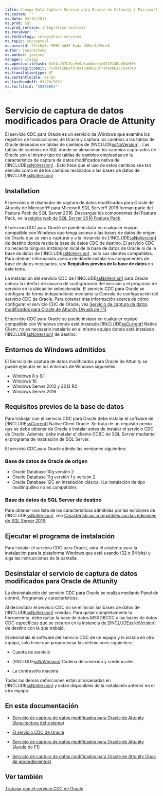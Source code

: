 ```yaml
---
title: Change Data Capture Service para Oracle de Attunity | Microsoft Docs
ms.custom: ''
ms.date: 03/14/2017
ms.prod: sql
ms.prod_service: integration-services
ms.reviewer: ''
ms.technology: integration-services
ms.topic: conceptual
ms.assetid: 22ec8a5c-9550-4d38-8a4a-485ec3e53ea8
author: janinezhang
ms.author: janinez
manager: craigg
ms.openlocfilehash: 3e24cb57b7bc9e0a5addbde4c0249448bb84e905
ms.sourcegitcommit: 7ccb8f28eafd79a1bddd523f71fe8b61c7634349
ms.translationtype: HT
ms.contentlocale: es-ES
ms.lasthandoff: 03/20/2019
ms.locfileid: "58290661"
---
```

# <a name="change-data-capture-service-for-oracle-by-attunity"></a>Servicio de captura de datos modificados para Oracle de Attunity
  El servicio CDC para Oracle es un servicio de Windows que examina los registros de transacciones de Oracle y captura los cambios a las tablas de Oracle deseadas en tablas de cambios de [!INCLUDE[ssNoVersion](../../includes/ssnoversion-md.md)] . Las tablas de cambios de SQL donde se almacenan los cambios capturados de Oracle son el mismo tipo de tablas de cambios empleadas en la característica de captura de datos modificados nativa de [!INCLUDE[ssNoVersion](../../includes/ssnoversion-md.md)] . Esto hace que el uso de estos cambios sea tan sencillo como el de los cambios realizados a las bases de datos de [!INCLUDE[ssNoVersion](../../includes/ssnoversion-md.md)] .  
  
## <a name="installation"></a>Installation  
 El servicio y el diseñador de captura de datos modificados para Oracle de Attunity de Microsoft® para Microsoft SQL Server® 2016 forman parte del Feature Pack de SQL Server 2016. Descargue los componentes del Feature Pack, en la [página web de SQL Server 2016 Feature Pack](https://go.microsoft.com/fwlink/?LinkId=746297).  
  
 El servicio CDC para Oracle se puede instalar en cualquier equipo compatible con Windows que tenga acceso a las bases de datos de origen de Oracle que se van a capturar y a la instancia de [!INCLUDE[ssNoVersion](../../includes/ssnoversion-md.md)] de destino donde reside la base de datos CDC de destino. El servicio CDC no necesita ninguna instalación local de la base de datos de Oracle ni de la base de datos de [!INCLUDE[ssNoVersion](../../includes/ssnoversion-md.md)] , solo sus clientes compatibles. Para obtener información acerca de dónde instalar los componentes de base de datos necesarios, vea **Requisitos previos de la base de datos** en este tema.  
  
 La instalación del servicio CDC de [!INCLUDE[ssNoVersion](../../includes/ssnoversion-md.md)] para Oracle coloca la interfaz de usuario de configuración del servicio y el programa de servicio en la ubicación seleccionada. El servicio CDC para Oracle se configura de forma independiente mediante la Consola de configuración del servicio CDC de Oracle. Para obtener más información acerca de cómo configurar el servicio CDC de Oracle, vea [Servicio de captura de datos modificados para Oracle de Attunity (Ayuda de F1)](../../integration-services/change-data-capture/change-data-capture-service-for-oracle-by-attunity-f1-help.md).  
  
 El servicio CDC para Oracle se puede instalar en cualquier equipo compatible con Windows donde esté instalado [!INCLUDE[ssCurrent](../../includes/sscurrent-md.md)] Native Client; no es necesario instalarlo en el mismo equipo donde está instalado [!INCLUDE[ssNoVersion](../../includes/ssnoversion-md.md)] de destino.  
  
## <a name="supported-windows-environments"></a>Entornos de Windows admitidos  
 El Servicio de captura de datos modificados para Oracle de Attunity se puede ejecutar en los entornos de Windows siguientes:  
  
-   Windows 8 y 8.1  
-   Windows 10  
-   Windows Server 2012 y 2012 R2
-   Windows Server 2016
  
## <a name="database-prerequisites"></a>Requisitos previos de la base de datos  
 Para trabajar con el servicio CDC para Oracle debe instalar el software de [!INCLUDE[ssCurrent](../../includes/sscurrent-md.md)] Native Client Oracle. Se trata de un requisito previo que se debe obtener de Oracle e instalar antes de instalar el servicio CDC de Oracle. Además, debe instalar el cliente ODBC de SQL Server mediante el programa de instalación de SQL Server.  
  
 El servicio CDC para Oracle admite las versiones siguientes:  
  
### <a name="source-oracle-database"></a>Base de datos de Oracle de origen  
  
-   Oracle Database 10g versión 2
-   Oracle Database 11g versión 1 y versión 2
-   Oracle Database 12C en instalación clásica. (La instalación de tipo multiinquilino no es compatible).  
  
### <a name="target-sql-server-database"></a>Base de datos de SQL Server de destino  
 Para obtener una lista de las características admitidas por las ediciones de [!INCLUDE[ssNoVersion](../../includes/ssnoversion-md.md)], vea [Características compatibles con las ediciones de SQL Server 2016](~/sql-server/editions-and-supported-features-for-sql-server-2016.md).  
  
## <a name="running-the-installation-program"></a>Ejecutar el programa de instalación  
 Para instalar el servicio CDC para Oracle, abra el asistente para la instalación para la plataforma Windows que esté usando (32 o 64 bits) y siga las instrucciones de la pantalla.  
  
## <a name="uninstalling-change-data-capture-service-for-oracle-by-attunity"></a>Desinstalar el servicio de captura de datos modificados para Oracle de Attunity  
 La desinstalación del servicio CDC para Oracle se realiza mediante Panel de control, Programas y características.  
  
 Al desinstalar el servicio CDC no se eliminan las bases de datos de [!INCLUDE[ssNoVersion](../../includes/ssnoversion-md.md)] creadas. Para quitar completamente la herramienta, debe quitar la base de datos MSXDBCDC y las bases de datos CDC específicas que se crearon en la instancia de [!INCLUDE[ssNoVersion](../../includes/ssnoversion-md.md)] de destino con la que trabajó.  
  
 Si desinstala el software del servicio CDC de un equipo y lo instala en otro equipo, solo tiene que proporcionar las definiciones siguientes:  
  
-   Cuenta de servicio  
  
-   [!INCLUDE[ssNoVersion](../../includes/ssnoversion-md.md)] Cadena de conexión y credenciales  
  
-   La contraseña maestra  
  
 Todas las demás definiciones están almacenadas en [!INCLUDE[ssNoVersion](../../includes/ssnoversion-md.md)] y están disponibles de la instalación anterior en el otro equipo.  
  
## <a name="in-this-documentation"></a>En esta documentación  
  
-   [Servicio de captura de datos modificados para Oracle de Attunity (Arquitectura del sistema)](../../integration-services/change-data-capture/change-data-capture-service-for-oracle-by-attunity-system-architecture.md)  
  
-   [El servicio CDC de Oracle](../../integration-services/change-data-capture/the-oracle-cdc-service.md)  
  
-   [Servicio de captura de datos modificados para Oracle de Attunity (Ayuda de F1)](../../integration-services/change-data-capture/change-data-capture-service-for-oracle-by-attunity-f1-help.md)  
  
-   [Servicio de captura de datos modificados para Oracle de Attunity (Guía de procedimientos)](../../integration-services/change-data-capture/change-data-capture-service-for-oracle-by-attunity-how-to-guide.md)  
  
## <a name="see-also"></a>Ver también  
 [Trabajar con el servicio CDC de Oracle](../../integration-services/change-data-capture/working-with-the-oracle-cdc-service.md)  
  
  
